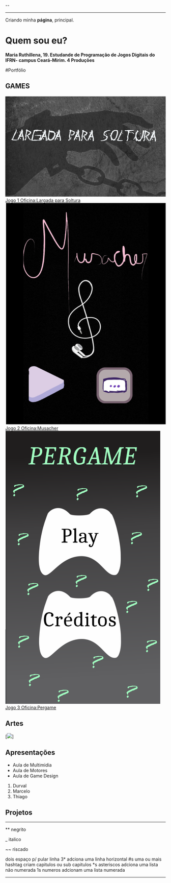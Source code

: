 --

---

Criando minha **página**, principal.

# Quem sou eu?

**Maria Ruthillena, 19. Estudande de Programação de Jogos Digitais do IFRN- campus Ceará-Mirim.
4 Produções**

#Portfólio

## GAMES

#### 
![](largada.png)  [Jogo 1 Oficina:Largada para Soltura](https://ruthimaria01.github.io/largada/)  
![](musacher.png)  [Jogo 2 Oficina:Musacher](https://ruthimaria01.github.io/musacher/)  
![](pergamepot.png)  [Jogo 3 Oficina:Pergame](https://eliciaa.github.io/Pergame/)  


## Artes
[![](map.png)]
## Apresentações
* Aula de Multimidia
* Aula de Motores
* Aula de Game Design

1. Durval
2. Marcelo
3. Thiago

## Projetos

* * *

** negrito

_ italico

~~ riscado

   dois espaço p/ pular linha
 3* adciona uma linha horizontal
 #s uma ou mais hashtag criam capitulos ou sub capitulos
 *s asteriscos adciona uma lista não numerada
 1s numeros adcionam uma lista numerada
 
 * * *

